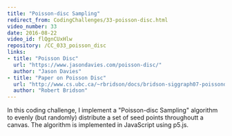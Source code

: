 ```yaml
---
title: "Poisson-disc Sampling"
redirect_from: CodingChallenges/33-poisson-disc.html
video_number: 33
date: 2016-08-22
video_id: flQgnCUxHlw
repository: /CC_033_poisson_disc
links:
- title: "Poisson Disc"
  url: "https://www.jasondavies.com/poisson-disc/"
  author: "Jason Davies"
- title: "Paper on Poisson Disc"
  url: "http://www.cs.ubc.ca/~rbridson/docs/bridson-siggraph07-poissondisk.pdf"
  author: "Robert Bridson"
---
```


In this coding challenge, I implement a "Poisson-disc Sampling" algorithm to evenly (but randomly) distribute a set of seed points throughoutt a canvas.  The algorithm is implemented in JavaScript using p5.js.
